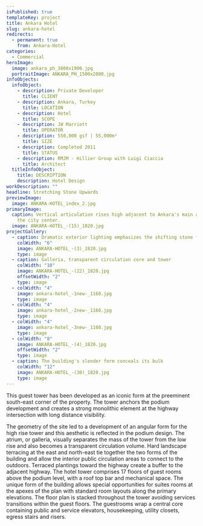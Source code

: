```yaml
---
isPublished: true
templateKey: project
title: Ankara Hotel
slug: ankara-hotel
redirects:
  - permanent: true
    from: Ankara-Hotel
categories:
  - Commercial
heroImage:
  image: ankara_ph_3800x1900.jpg
  portraitImage: ANKARA_PH_1500x2000.jpg
infoObjects:
  infoObject:
    - description: Private Developer
      title: CLIENT
    - description: Ankara, Turkey
      title: LOCATION
    - description: Hotel
      title: SCOPE
    - description: JW Marriott
      title: OPERATOR
    - description: 550,000 gsf | 55,000m²
      title: SIZE
    - description: Completed 2011
      title: STATUS
    - description: RMJM - Hillier Group with Luigi Ciaccia
      title: Architect
  titleInfoObject:
    title: DESCRIPTION
    description: Hotel Design
workDescription: ""
headline: Stretching Stone Upwards
previewImage:
  image: ANKARA-HOTEL_index_2.jpg
primaryImage:
  caption: Vertical articulation rises high adjacent to Ankara's main artery into
    the city center.
  image: ANKARA-HOTEL_-(15)_1820.jpg
projectGallery:
  - caption: Dramatic exterior lighting emphasizes the shifting stone facade geometries
    colWidth: "6"
    image: ANKARA-HOTEL_-(3)_1820.jpg
    type: image
  - caption: Galleria, transparent circulation core and tower
    colWidth: "10"
    image: ANKARA-HOTEL_-(22)_1820.jpg
    offsetWidth: "2"
    type: image
  - colWidth: "4"
    image: ankara-hotel_-1new-_1160.jpg
    type: image
  - colWidth: "4"
    image: ankara-hotel_-2new-_1160.jpg
    type: image
  - colWidth: "4"
    image: ankara-hotel_-3new-_1160.jpg
    type: image
  - colWidth: "8"
    image: ANKARA-HOTEL_-(4)_1820.jpg
    offsetWidth: "2"
    type: image
  - caption: The building's slender form conceals its bulk
    colWidth: "12"
    image: ANKARA-HOTEL_-(30)_1820.jpg
    type: image
---
```


This guest tower has been developed as an iconic form at the preeminent south-east corner of the property. The tower anchors the podium development and creates a strong monolithic element at the highway intersection with long distance visibility.

The geometry of the site led to a development of an angular form for the high rise tower and this aesthetic is reflected in the podium design. The atrium, or galleria, visually separates the mass of the tower from the low rise and also becomes a transparent circulation volume. Hard landscape terracing at the east and north-east tie together the two forms of the building and allow the interior public circulation areas to connect to the outdoors. Terraced plantings toward the highway create a buffer to the adjacent highway. The hotel tower comprises 17 floors of guest rooms above the podium level, with a roof top bar and mechanical space. The unique form of the building allows special opportunities for suites rooms at the apexes of the plan with standard room layouts along the primary elevations. The floor plan is stacked throughout the tower avoiding services transitions within the guest floors. The guestrooms wrap a central core containing public and service elevators, housekeeping, utility closets, egress stairs and risers.
